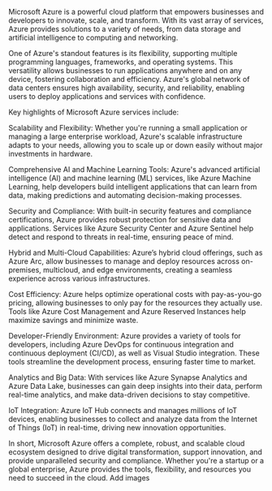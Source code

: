 Microsoft Azure is a powerful cloud platform that empowers businesses and developers to innovate, scale, and transform. With its vast array of services, Azure provides solutions to a variety of needs, from data storage and artificial intelligence to computing and networking.

One of Azure's standout features is its flexibility, supporting multiple programming languages, frameworks, and operating systems. This versatility allows businesses to run applications anywhere and on any device, fostering collaboration and efficiency. Azure's global network of data centers ensures high availability, security, and reliability, enabling users to deploy applications and services with confidence.

Key highlights of Microsoft Azure services include:

Scalability and Flexibility: Whether you're running a small application or managing a large enterprise workload, Azure's scalable infrastructure adapts to your needs, allowing you to scale up or down easily without major investments in hardware.

Comprehensive AI and Machine Learning Tools: Azure's advanced artificial intelligence (AI) and machine learning (ML) services, like Azure Machine Learning, help developers build intelligent applications that can learn from data, making predictions and automating decision-making processes.

Security and Compliance: With built-in security features and compliance certifications, Azure provides robust protection for sensitive data and applications. Services like Azure Security Center and Azure Sentinel help detect and respond to threats in real-time, ensuring peace of mind.

Hybrid and Multi-Cloud Capabilities: Azure’s hybrid cloud offerings, such as Azure Arc, allow businesses to manage and deploy resources across on-premises, multicloud, and edge environments, creating a seamless experience across various infrastructures.

Cost Efficiency: Azure helps optimize operational costs with pay-as-you-go pricing, allowing businesses to only pay for the resources they actually use. Tools like Azure Cost Management and Azure Reserved Instances help maximize savings and minimize waste.

Developer-Friendly Environment: Azure provides a variety of tools for developers, including Azure DevOps for continuous integration and continuous deployment (CI/CD), as well as Visual Studio integration. These tools streamline the development process, ensuring faster time to market.

Analytics and Big Data: With services like Azure Synapse Analytics and Azure Data Lake, businesses can gain deep insights into their data, perform real-time analytics, and make data-driven decisions to stay competitive.

IoT Integration: Azure IoT Hub connects and manages millions of IoT devices, enabling businesses to collect and analyze data from the Internet of Things (IoT) in real-time, driving new innovation opportunities.

In short, Microsoft Azure offers a complete, robust, and scalable cloud ecosystem designed to drive digital transformation, support innovation, and provide unparalleled security and compliance. Whether you're a startup or a global enterprise, Azure provides the tools, flexibility, and resources you need to succeed in the cloud.
Add images
